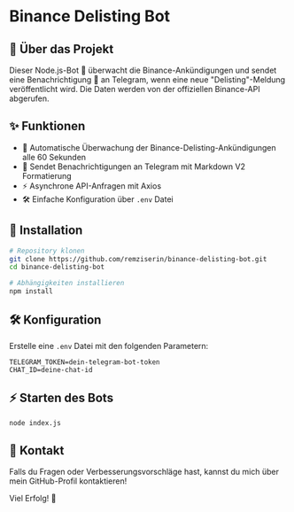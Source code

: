 # Binance Delisting Bot

## 🚀 Über das Projekt

Dieser Node.js-Bot 🤖 überwacht die Binance-Ankündigungen und sendet eine Benachrichtigung 📢 an Telegram, wenn eine neue "Delisting"-Meldung veröffentlicht wird. Die Daten werden von der offiziellen Binance-API abgerufen.

## ✨ Funktionen

- 🔄 Automatische Überwachung der Binance-Delisting-Ankündigungen alle 60 Sekunden
- 📧 Sendet Benachrichtigungen an Telegram mit Markdown V2 Formatierung
- ⚡ Asynchrone API-Anfragen mit Axios
- 🛠️ Einfache Konfiguration über `.env` Datei

## 🔧 Installation

```bash
# Repository klonen
git clone https://github.com/remziserin/binance-delisting-bot.git
cd binance-delisting-bot

# Abhängigkeiten installieren
npm install
```

## 🛠️ Konfiguration
Erstelle eine `.env` Datei mit den folgenden Parametern:
```env
TELEGRAM_TOKEN=dein-telegram-bot-token
CHAT_ID=deine-chat-id
```

## ⚡ Starten des Bots
```bash
node index.js
```

## 🌟 Kontakt
Falls du Fragen oder Verbesserungsvorschläge hast, kannst du mich über mein GitHub-Profil kontaktieren!

Viel Erfolg! 🚀


